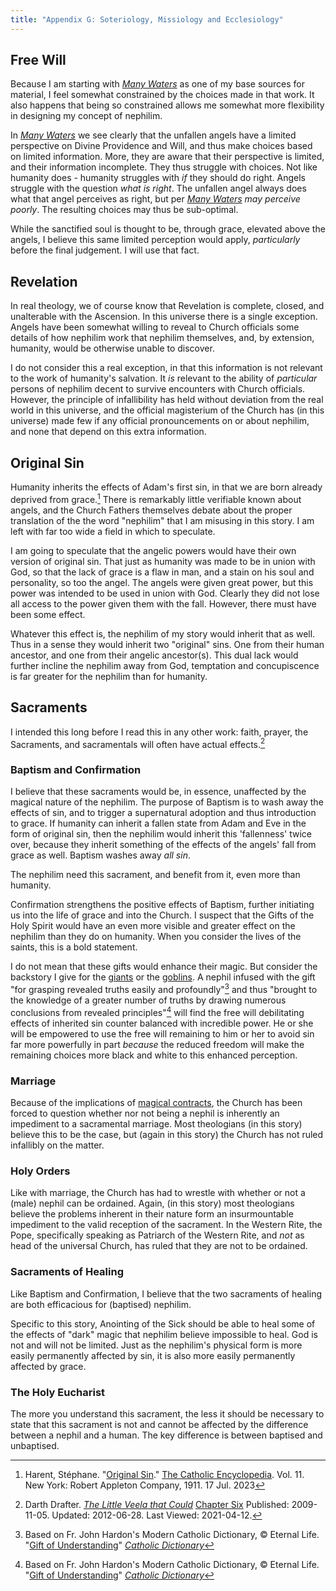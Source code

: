 ```yaml
---
title: "Appendix G: Soteriology, Missiology and Ecclesiology"
---
```


## Free Will

Because I am starting with _[Many Waters][MW]_ as one of my base sources for material, I feel somewhat
constrained by the choices made in that work.  It also happens that being so constrained allows me
somewhat more flexibility in designing my concept of nephilim.  

In _[Many Waters][MW]_ we see clearly that the unfallen angels have a limited perspective on Divine
Providence and Will, and thus make choices based on limited information.  More, they are aware
that their perspective is limited, and their information incomplete.  They thus struggle with
choices.  Not like humanity does - humanity struggles with _if_ they should do right.  Angels
struggle with the question *what is right*.  The unfallen angel always does what that angel
perceives as right, but per _[Many Waters][MW]_ *may perceive poorly*.  The resulting choices may
thus be sub-optimal.

While the sanctified soul is thought to be, through grace, elevated above the angels, I believe
this same limited perception would apply, *particularly* before the final judgement.  I will use
that fact.

[MW]: <https://en.wikipedia.org/wiki/Many_Waters>

## Revelation

In real theology, we of course know that Revelation is complete, closed, and unalterable with 
the Ascension.  In this universe there is a single exception.  Angels have been somewhat willing
to reveal to Church officials some details of how nephilim work that nephilim themselves, and,
by extension, humanity, would be otherwise unable to discover.  

I do not consider this a real exception, in that this information is not relevant to the work
of humanity's salvation.  It *is* relevant to the ability of *particular* persons of nephilim
decent to survive encounters with Church officials.  However, the principle of infallibility has
held without deviation from the real world in this universe, and the official magisterium of the
Church has (in this universe) made few if any official pronouncements on or about nephilim, and
none that depend on this extra information.  

## Original Sin

Humanity inherits the effects of Adam's first sin, in that we are born already deprived from 
grace.[^230717-1]  There is remarkably little verifiable known about angels, and the Church
Fathers themselves debate about the proper translation of the the word "nephilim" that I am
misusing in this story.  I am left with far too wide a field in which to speculate.

I am going to speculate that the angelic powers would have their own version of original sin.
That just as humanity was made to be in union with God, so that the lack of grace is a flaw in
man, and a stain on his soul and personality, so too the angel.  The angels were given great 
power, but this power was intended to be used in union with God.  Clearly they did not lose
all access to the power given them with the fall.  However, there must have been some effect.

Whatever this effect is, the nephilim of my story would inherit that as well.  Thus in
a sense they would inherit two "original" sins.  One from their human ancestor, and one from
their angelic ancestor(s).  This dual lack would further incline the nephilim away from God, 
temptation and concupiscence is far greater for the nephilim than for humanity.  

[^230717-1]: Harent, Stéphane. "[Original Sin](http://www.newadvent.org/cathen/11312a.htm)." [The Catholic Encyclopedia](https://www.newadvent.org/cathen/). Vol. 11. New York: Robert Appleton Company, 1911. 17 Jul. 2023 

## Sacraments

I intended this long before I read this in any other work: faith, prayer, the
Sacraments, and sacramentals will often have actual effects.[^210412-5]

[^210412-5]: Darth Drafter.
_[The Little Veela that Could](https://www.fanfiction.net/s/5490079)_
[Chapter Six](https://www.fanfiction.net/s/5490079/7/The-Little-Veela-that-Could)
Published: 2009-11-05. Updated: 2012-06-28. Last Viewed: 2021-04-12.

### Baptism and Confirmation

I believe that these sacraments would be, in essence, unaffected by the
magical nature of the nephilim.  The purpose of Baptism is to wash away
the effects of sin, and to trigger a supernatural adoption and thus
introduction to grace.  If humanity can inherit a fallen state from Adam
and Eve in the form of original sin, then the nephilim would inherit this
'fallenness' twice over, because they inherit something of the effects of
the angels' fall from grace as well.  Baptism washes away *all sin*.

The nephilim need this sacrament, and benefit from it, even more than humanity.

Confirmation strengthens the positive effects of Baptism, further initiating
us into the life of grace and into the Church.  I suspect that the Gifts of
the Holy Spirit would have an even more visible and greater effect on the
nephilim than they do on humanity.  When you consider the lives of the saints,
this is a bold statement.

I do not mean that these gifts would enhance their magic.  But consider the
backstory I give for the [giants] or the [goblins].  A nephil infused with
the gift "for grasping revealed truths easily and profoundly"[^230714-2] and
thus "brought to the knowledge of a greater number of truths by drawing
numerous conclusions from revealed principles"[^230714-3] will find the free
will debilitating effects of inherited sin counter balanced with incredible
power.  He or she will be empowered to use the free will remaining to him
or her to avoid sin far more powerfully in part *because* the reduced
freedom will make the remaining choices more black and white to this enhanced
perception.

[giants]: <../../backstory/giants>

[goblins]: <../../backstory/the_dwarfs>

[^230714-2]: Based on Fr. John Hardon's Modern Catholic Dictionary, © Eternal Life. "[Gift of Understanding]" _[Catholic Dictionary]_

[^230714-3]: Based on Fr. John Hardon's Modern Catholic Dictionary, © Eternal Life. "[Gift of Understanding]" _[Catholic Dictionary]_

[Gift of Understanding]: <https://www.catholicculture.org/culture/library/dictionary/index.cfm?id=33738>

[Catholic Dictionary]: <https://www.catholicculture.org/culture/library/dictionary/index.cf>

### Marriage

Because of the implications of [magical contracts], the Church has been forced
to question whether nor not being a nephil is inherently an impediment to a
sacramental marriage.  Most theologians (in this story) believe this to be the
case, but (again in this story) the Church has not ruled infallibly on the matter.

[magical contracts]: <../appendix_f>

### Holy Orders

Like with marriage, the Church has had to wrestle with whether or not a
(male) nephil can be ordained.  Again, (in this story) most theologians
believe the problems inherent in their nature form an insurmountable
impediment to the valid reception of the sacrament.  In the Western Rite,
the Pope, specifically speaking as Patriarch of the Western Rite, and *not*
as head of the universal Church, has ruled that they are not to be ordained.

### Sacraments of Healing

Like Baptism and Confirmation, I believe that the two sacraments of healing
are both efficacious for (baptised) nephilim.

Specific to this story, Anointing of the Sick should be able to heal some
of the effects of "dark" magic that nephilim believe impossible to heal.  God
is not and will not be limited.  Just as the nephilim's physical form is
more easily permanently affected by sin, it is also more easily permanently
affected by grace.

### The Holy Eucharist

The more you understand this sacrament, the less it should be necessary to
state that this sacrament is not and cannot be affected by the difference
between a nephil and a human.  The key difference is between baptised and
unbaptised. 
